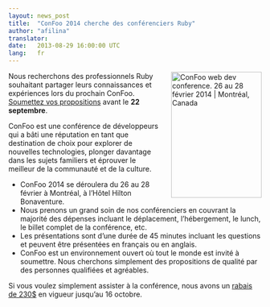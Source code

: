 ```yaml
---
layout: news_post
title:  "ConFoo 2014 cherche des conférenciers Ruby"
author: "afilina"
translator:
date:   2013-08-29 16:00:00 UTC
lang:   fr
---
```


<img src="http://confoo.ca/images/propaganda/2014/fr/t-ruby.gif" alt="ConFoo web dev conference. 26 au 28 février 2014 | Montréal, Canada" style="border:0; float:right; margin-left:20px;" width="180" height="250">

Nous recherchons des professionnels Ruby souhaitant partager leurs connaissances et expériences lors du prochain ConFoo. [Soumettez vos propositions][1] avant le **22 septembre**.

ConFoo est une conférence de développeurs qui a bâti une réputation en tant que destination de choix pour explorer de nouvelles technologies, plonger davantage dans les sujets familiers et éprouver le meilleur de la communauté et de la culture.

 * ConFoo 2014 se déroulera du 26 au 28 février à Montréal, à l’Hôtel Hilton Bonaventure.
 * Nous prenons un grand soin de nos conférenciers en couvrant la majorité des dépenses incluant le déplacement, l’hébergement, le lunch, le billet complet de la conférence, etc.
 * Les présentations sont d’une durée de 45 minutes incluant les questions et peuvent être présentées en français ou en anglais.
 * ConFoo est un environnement ouvert où tout le monde est invité à soumettre. Nous cherchons simplement des propositions de qualité par des personnes qualifiées et agréables.

Si vous voulez simplement assister à la conférence, nous avons un [rabais de 230$][2] en vigueur jusqu’au 16 octobre.



[1]: http://confoo.ca/fr/call-for-papers
[2]: http://confoo.ca/fr/register
